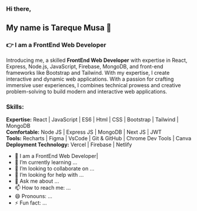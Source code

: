 ### Hi there,
## My name is Tareque Musa 👋

### 👉 I am a FrontEnd Web Developer
Introducing me, a skilled **FrontEnd Web Developer** with expertise in React, Express, Node.js, JavaScript, Firebase, MongoDB, and front-end frameworks like Bootstrap and Tailwind. With my expertise, I create interactive and dynamic web applications. With a passion for crafting immersive user experiences, I combines technical prowess and creative problem-solving to build modern and interactive web applications.

### Skills:
**Expertise:** React | JavaScript | ES6 | Html | CSS | Bootstrap | Tailwind | MongoDB <br />
**Comfortable:** Node JS | Express JS | MongoDB | Next JS | JWT <br />
**Tools:** Recharts | Figma | VsCode | Git & GitHub | Chrome Dev Tools | Canva <br />
**Deployment Technology:** Vercel | Firebase | Netlify <br />

- 🔭 I am a FrontEnd Web Developer|
- 🌱 I’m currently learning ...
- 👯 I’m looking to collaborate on ...
- 🤔 I’m looking for help with ...
- 💬 Ask me about ...
- 📫 How to reach me: ...
- 😄 Pronouns: ...
- ⚡ Fun fact: ...

